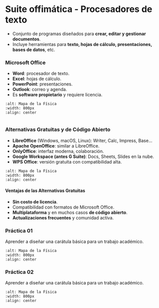 # Suite offimática - Procesadores de texto
- Conjunto de programas diseñados para **crear, editar y gestionar documentos**.
- Incluye herramientas para **texto, hojas de cálculo, presentaciones, bases de datos**, etc.

### Microsoft Office
- **Word**: procesador de texto.
- **Excel**: hojas de cálculo.
- **PowerPoint**: presentaciones.
- **Outlook**: correo y agenda.
- Es **software propietario** y requiere licencia.


```{image} _static/ofi2.png
:alt: Mapa de la Física
:width: 800px
:align: center
```
```
```




### Alternativas Gratuitas y de Código Abierto


- **LibreOffice** (Windows, macOS, Linux): Writer, Calc, Impress, Base…
- **Apache OpenOffice**: similar a LibreOffice.
- **OnlyOffice**: interfaz moderna, colaboración.
- **Google Workspace (antes G Suite)**: Docs, Sheets, Slides en la nube.
- **WPS Office**: versión gratuita con compatibilidad alta.
```{image} _static/image1.png
:alt: Mapa de la Física
:width: 800px
:align: center
```



#### Ventajas de las Alternativas Gratuitas
- **Sin costo de licencia**.
- Compatibilidad con formatos de Microsoft Office.
- **Multiplataforma** y en muchos casos **de código abierto**.
- **Actualizaciones frecuentes** y comunidad activa.



### Práctica 01
 Aprender a diseñar una carátula básica para un trabajo académico.

```{image} _static/ofi.png
:alt: Mapa de la Física
:width: 800px
:align: center
``` 


### Práctica 02
 Aprender a diseñar una carátula básica para un trabajo académico.

```{image} _static/ofi.png
:alt: Mapa de la Física
:width: 800px
:align: center
